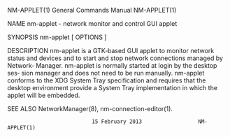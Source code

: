 NM-APPLET(1)               General Commands Manual               NM-APPLET(1)

NAME
       nm-applet - network monitor and control GUI applet

SYNOPSIS
       nm-applet  [ OPTIONS ]

DESCRIPTION
       nm-applet  is  a  GTK‐based  GUI  applet to monitor network status and
       devices and to start and stop network connections managed by  Network‐
       Manager.   nm-applet  is normally started at login by the desktop ses‐
       sion manager and does not need to be run manually.  nm-applet conforms
       to  the  XDG  System  Tray specification and requires that the desktop
       environment provide a System Tray implementation in which  the  applet
       will be embedded.

SEE ALSO
       NetworkManager(8), nm-connection-editor(1).

                               15 February 2013                  NM-APPLET(1)
